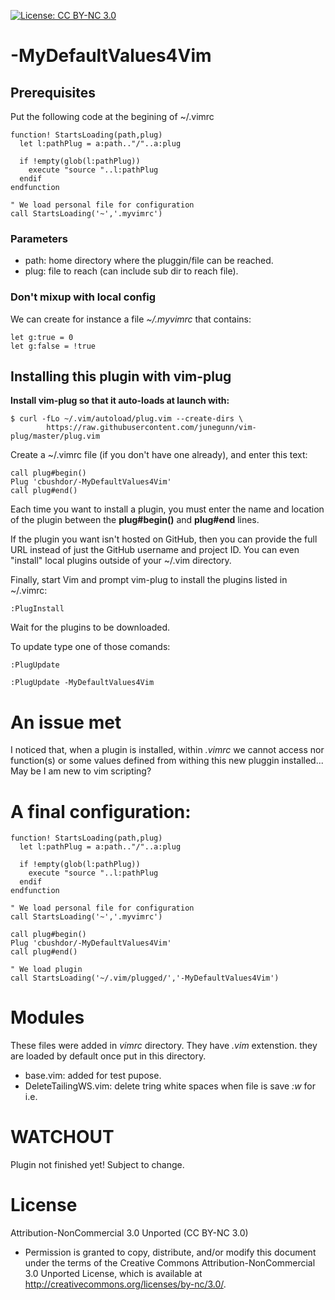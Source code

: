 <!-- ------------------------------------------------------
* Created By : sdo
* File Name : README.md
* Creation Date :2023-05-08 05:52:48
* Last Modified : 2023-05-11 03:53:41
* Email Address : sdo@dorseb.ddns.net
* Version : 0.0.0.36
* License : 
* 	Permission is granted to copy, distribute, and/or modify this document under the terms of the Creative Commons Attribution-NonCommercial 3.0
* 	Unported License, which is available at http://creativecommons.org/licenses/by-nc/3.0/.
* Purpose :
------------------------------------------------------ -->

[![License: CC BY-NC 3.0](https://img.shields.io/badge/License-CC_BY--NC_3.0-lightgrey.svg)](https://creativecommons.org/licenses/by-nc/3.0/)

# -MyDefaultValues4Vim

## Prerequisites

Put the following code at the begining of ~/.vimrc

```
function! StartsLoading(path,plug)
  let l:pathPlug = a:path.."/"..a:plug

  if !empty(glob(l:pathPlug))
    execute "source "..l:pathPlug
  endif
endfunction

" We load personal file for configuration
call StartsLoading('~','.myvimrc')
```

### Parameters

* path: home directory where the pluggin/file can be reached.
* plug: file to reach (can include sub dir to reach file).

### Don't mixup with local config

We can create for instance a file *~/.myvimrc* that contains:

```
let g:true = 0
let g:false = !true
```

## Installing this plugin with vim-plug

**Install vim-plug so that it auto-loads at launch with:**

```
$ curl -fLo ~/.vim/autoload/plug.vim --create-dirs \
        https://raw.githubusercontent.com/junegunn/vim-plug/master/plug.vim
```

Create a ~/.vimrc file (if you don't have one already), and enter this text:

```
call plug#begin()
Plug 'cbushdor/-MyDefaultValues4Vim'
call plug#end()
```

Each time you want to install a plugin, you must enter the name and location of the plugin between the **plug#begin()** and **plug#end** lines.

If the plugin you want isn't hosted on GitHub, then you can provide the full URL instead of just the GitHub username and project ID. You can even "install" local plugins outside of your ~/.vim directory.

Finally, start Vim and prompt vim-plug to install the plugins listed in ~/.vimrc:
```
:PlugInstall
```

Wait for the plugins to be downloaded.

To update type one of those comands:
```
:PlugUpdate
```
```
:PlugUpdate -MyDefaultValues4Vim
```

# An issue met
I noticed that, when a plugin is installed, within *.vimrc* we cannot access nor function(s) or some values defined from withing this new pluggin installed... 
May be I am new to vim scripting?

# A final configuration:

```
function! StartsLoading(path,plug)
  let l:pathPlug = a:path.."/"..a:plug

  if !empty(glob(l:pathPlug))
    execute "source "..l:pathPlug
  endif
endfunction

" We load personal file for configuration
call StartsLoading('~','.myvimrc')

call plug#begin()
Plug 'cbushdor/-MyDefaultValues4Vim'
call plug#end()

" We load plugin
call StartsLoading('~/.vim/plugged/','-MyDefaultValues4Vim')
```

# Modules

These files were added in *vimrc* directory. They have *.vim* extenstion. they are loaded by default once put in this directory.

* base.vim: added for test pupose.
* DeleteTailingWS.vim: delete tring white spaces when file is save *:w* for i.e.	

# WATCHOUT

Plugin not finished yet! Subject to change.

# License

Attribution-NonCommercial 3.0 Unported (CC BY-NC 3.0)
* 	Permission is granted to copy, distribute, and/or modify this document under the terms of the Creative Commons Attribution-NonCommercial 3.0
 	Unported License, which is available at http://creativecommons.org/licenses/by-nc/3.0/.

